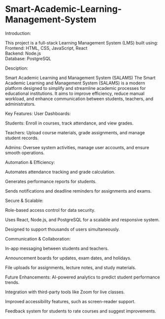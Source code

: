 # Smart-Academic-Learning-Management-System
Introduction: 

This project is a full-stack Learning Management System (LMS) built using: 
 Frontend: HTML, CSS, JavaScript, React  
 Backend: Node.js  
 Database: PostgreSQL

Desciption: 

Smart Academic Learning and Management System (SALAMS)
The Smart Academic Learning and Management System (SALAMS) is a modern platform designed to simplify and streamline academic processes for educational institutions. It aims to improve efficiency, reduce manual workload, and enhance communication between students, teachers, and administrators.

Key Features:
User Dashboards:

Students: Enroll in courses, track attendance, and view grades.

Teachers: Upload course materials, grade assignments, and manage student records.

Admins: Oversee system activities, manage user accounts, and ensure smooth operations.

Automation & Efficiency:

Automates attendance tracking and grade calculation.

Generates performance reports for students.

Sends notifications and deadline reminders for assignments and exams.

Secure & Scalable:

Role-based access control for data security.

Uses React, Node.js, and PostgreSQL for a scalable and responsive system.

Designed to support thousands of users simultaneously.

Communication & Collaboration:

In-app messaging between students and teachers.

Announcement boards for updates, exam dates, and holidays.

File uploads for assignments, lecture notes, and study materials.

Future Enhancements:
AI-powered analytics to predict student performance trends.

Integration with third-party tools like Zoom for live classes.

Improved accessibility features, such as screen-reader support.

Feedback system for students to rate courses and suggest improvements.
